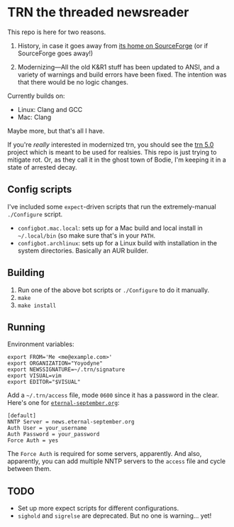# TRN the threaded newsreader

This repo is here for two reasons.

1. History, in case it goes away from [its home on
   SourceForge](https://trn.sourceforge.net/) (or if SourceForge goes
   away!)

2. Modernizing—All the old K&R1 stuff has been updated to ANSI, and a
   variety of warnings and build errors have been fixed. The intention
   was that there would be no logic changes.

Currently builds on:

* Linux: Clang and GCC
* Mac: Clang

Maybe more, but that's all I have.

If you're _really_ interested in modernized trn, you should see the [trn
5.0](https://github.com/LegalizeAdulthood/trn) project which is meant to
be used for realsies. This repo is just trying to mitigate rot. Or, as
they call it in the ghost town of Bodie, I'm keeping it in a state of
arrested decay.

## Config scripts

I've included some `expect`-driven scripts that run the extremely-manual
`./Configure` script.

* `configbot.mac.local`: sets up for a Mac build and local install in
  `~/.local/bin` (so make sure that's in your `PATH`.
* `configbot.archlinux`: sets up for a Linux build with installation in
  the system directories. Basically an AUR builder.

## Building

1. Run one of the above bot scripts or `./Configure` to do it manually.
2. `make`
3. `make install`

## Running

Environment variables:

```
export FROM='Me <me@example.com>'
export ORGANIZATION="Yoyodyne"
export NEWSSIGNATURE=~/.trn/signature
export VISUAL=vim
export EDITOR="$VISUAL"
```

Add a `~/.trn/access` file, mode `0600` since it has a password in the
clear. Here's one for
[`eternal-september.org`](https://www.eternal-september.org/):

```
[default]
NNTP Server = news.eternal-september.org
Auth User = your_username
Auth Password = your_password
Force Auth = yes
```

The `Force Auth` is required for some servers, apparently. And also,
apparently, you can add multiple NNTP servers to the `access` file and
cycle between them.

## TODO

* Set up more expect scripts for different configurations.
* `sighold` and `sigrelse` are deprecated. But no one is warning... yet!
